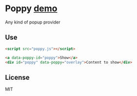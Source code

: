 # Poppy [demo](http://dfcreative.github.io/poppy)

Any kind of popup provider

## Use

```html
<script src="poppy.js"></script>

<a data-poppy-id="poppy">Show</a>
<div id="poppy" data-poppy="overlay">Content to show</div>
```

## License

MIT